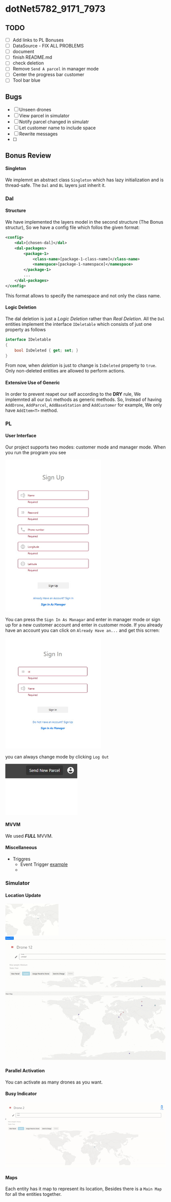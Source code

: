 # dotNet5782_9171_7973

## TODO
- [ ] Add links to PL Bonuses
- [ ] DataSource - FIX ALL PROBLEMS
- [ ] document
- [ ] finish README.md
- [ ] check deletion
- [ ] Remove `Send A parcel` in manager mode
- [ ] Center the progress bar customer
- [ ] Tool bar blue

## Bugs
- [ ] Unseen drones
- [ ] View parcel in simulator
- [ ] Notify parcel changed in simulatr
- [ ] Let customer name to include space
- [ ] Rewrite messages
- [ ] 
## Bonus Review

#### Singleton
We implemnt an abstract class `Singleton` which has lazy initialization and is thread-safe. The `Dal` and `BL` layers just inherit it.

### Dal

#### Structure
We have implemented the layers model in the second structure (The Bonus structur), So we have a config file which follos the given format:
```xml
<config>
    <dal>[chosen-dal]</dal>
    <dal-packages>
        <package-1>
            <class-name>[package-1-class-name]</class-name>
            <namespace>[package-1-namespace]</namespace>
        </package-1>
        ...
    </dal-packages>
</config>
```

This format allows to specify the namespace and not only the class name.

#### Logic Deletion
The dal deletion is just a *Logic Deletion* rather than *Real Deletion*. All the `Dal` entities implement the interface `IDeletable` which consists of just one property as follows
```csharp
interface IDeletable
{
    bool IsDeleted { get; set; }
}
```
From now, when *deletion* is just to change is `IsDeleted` property to `true`. Only non-deleted entities are allowed to perform actions.

#### Extensive Use of Generic
In order to prevent reapet our self according to the **DRY** rule, We implemnted all our `Dal` methods as generic methods. So, Instead of having `AddDrone`, `AddParcel`, `AddBaseStation` and `AddCustomer` for example, We only have `AddItem<T>` method.

### PL
#### User Interface
Our project supports two modes: customer mode and manager mode. When you run the program you see

<img src="./screen-shots/sign-up.jpg" width="300">

You can press the `Sign In As Managar` and enter in manager mode or sign up for a new customer account and enter in customer mode. If you already have an account you can click on `Already Have an...` and get this scrren:

<img src="./screen-shots/sign-in.jpg" width="300">

you can always change mode by clicking `Log Out`

<img src="./screen-shots/log-out.jpg">

#### MVVM
We used ***FULL*** MVVM.

#### Miscellaneous
- Triggres
  - Event Trigger [example](https://github.com/dasizis/dotNet5782_9171_7973/blob/fc27f43be178a083ddce056caffc8e1395295442/dotNet5782_9171_7973/PL/Views/Style/StyleDictionary.xaml#L126)
  - 

### Simulator

#### Location Update
<img src="./screen-shots/location-update.gif" height="100">

<img src="./screen-shots/map-update.gif">

#### Parallel Activation
You can activate as many drones as you want.

#### Busy Indicator
<img src="./screen-shots/busy-indicator.gif">

#### Maps
Each entity has it map to represent its location, Besides there is a `Main Map` for all the entities together.
